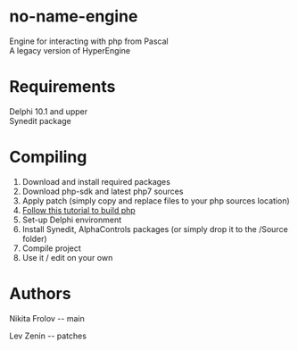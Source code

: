 # no-name-engine
Engine for interacting with php from Pascal<br>
A legacy version of HyperEngine

# Requirements
Delphi 10.1 and upper
<br>Synedit package

# Compiling
1. Download and install required packages
2. Download php-sdk and latest php7 sources
3. Apply patch (simply copy and replace files to your php sources location)
4. <a href="https://wiki.php.net/internals/windows/stepbystepbuild">Follow this tutorial to build php</a>
5. Set-up Delphi environment
6. Install Synedit, AlphaControls packages (or simply drop it to the /Source folder)
7. Compile project
8. Use it / edit on your own

# Authors

Nikita Frolov -- main

Lev Zenin -- patches
